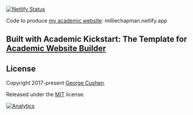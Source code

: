 [![Netlify Status](https://api.netlify.com/api/v1/badges/c52ade1d-e835-4624-a93a-719524e4c00c/deploy-status)](https://app.netlify.com/sites/milliechapman/deploys)

Code to produce [my academic website](milliechapman.netlify.app): milliechapman.netlify.app


## Built with Academic Kickstart: The Template for [Academic Website Builder](https://sourcethemes.com/academic/)

## License

Copyright 2017-present [George Cushen](https://georgecushen.com).

Released under the [MIT](https://github.com/sourcethemes/academic-kickstart/blob/master/LICENSE.md) license.

[![Analytics](https://ga-beacon.appspot.com/UA-78646709-2/academic-kickstart/readme?pixel)](https://github.com/igrigorik/ga-beacon)
